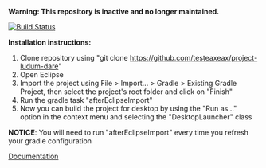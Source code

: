 **Warning: This repository is inactive and no longer maintained.**

[![Build Status](https://travis-ci.org/testeaxeax/project-ludum-dare.svg?branch=master)](https://travis-ci.org/testeaxeax/project-ludum-dare)

**Installation instructions:**
1. Clone repository using "git clone https://github.com/testeaxeax/project-ludum-dare"
2. Open Eclipse
3. Import the project using File > Import... > Gradle > Existing Gradle Project, then select the project's root folder and click on "Finish"
4. Run the gradle task "afterEclipseImport"  
5. Now you can build the project for desktop by using the "Run as..." option in the context menu and selecting the "DesktopLauncher" class

**NOTICE**: You will need to run "afterEclipseImport" every time you refresh your gradle configuration

[Documentation](https://testeaxeax.github.io/project-ludum-dare/)
